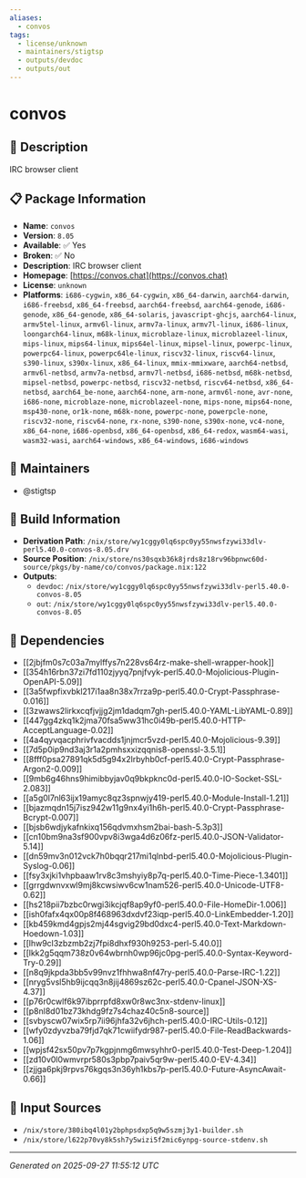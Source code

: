 ```yaml
---
aliases:
  - convos
tags:
  - license/unknown
  - maintainers/stigtsp
  - outputs/devdoc
  - outputs/out
---
```


# convos

## 📝 Description

IRC browser client

## 📋 Package Information

- **Name**: `convos`
- **Version**: `8.05`
- **Available**: ✅ Yes
- **Broken**: ✅ No
- **Description**: IRC browser client
- **Homepage**: [https://convos.chat](https://convos.chat)
- **License**: `unknown`
- **Platforms**: `i686-cygwin`, `x86_64-cygwin`, `x86_64-darwin`, `aarch64-darwin`, `i686-freebsd`, `x86_64-freebsd`, `aarch64-freebsd`, `aarch64-genode`, `i686-genode`, `x86_64-genode`, `x86_64-solaris`, `javascript-ghcjs`, `aarch64-linux`, `armv5tel-linux`, `armv6l-linux`, `armv7a-linux`, `armv7l-linux`, `i686-linux`, `loongarch64-linux`, `m68k-linux`, `microblaze-linux`, `microblazeel-linux`, `mips-linux`, `mips64-linux`, `mips64el-linux`, `mipsel-linux`, `powerpc-linux`, `powerpc64-linux`, `powerpc64le-linux`, `riscv32-linux`, `riscv64-linux`, `s390-linux`, `s390x-linux`, `x86_64-linux`, `mmix-mmixware`, `aarch64-netbsd`, `armv6l-netbsd`, `armv7a-netbsd`, `armv7l-netbsd`, `i686-netbsd`, `m68k-netbsd`, `mipsel-netbsd`, `powerpc-netbsd`, `riscv32-netbsd`, `riscv64-netbsd`, `x86_64-netbsd`, `aarch64_be-none`, `aarch64-none`, `arm-none`, `armv6l-none`, `avr-none`, `i686-none`, `microblaze-none`, `microblazeel-none`, `mips-none`, `mips64-none`, `msp430-none`, `or1k-none`, `m68k-none`, `powerpc-none`, `powerpcle-none`, `riscv32-none`, `riscv64-none`, `rx-none`, `s390-none`, `s390x-none`, `vc4-none`, `x86_64-none`, `i686-openbsd`, `x86_64-openbsd`, `x86_64-redox`, `wasm64-wasi`, `wasm32-wasi`, `aarch64-windows`, `x86_64-windows`, `i686-windows`
## 👥 Maintainers

- @stigtsp


## 🔧 Build Information

- **Derivation Path**: `/nix/store/wy1cggy0lq6spc0yy55nwsfzywi33dlv-perl5.40.0-convos-8.05.drv`
- **Source Position**: `/nix/store/ns30sqxb36k8jrds8z18rv96bpnwc60d-source/pkgs/by-name/co/convos/package.nix:122`
- **Outputs**:
  - `devdoc`:  `/nix/store/wy1cggy0lq6spc0yy55nwsfzywi33dlv-perl5.40.0-convos-8.05`
  - `out`:  `/nix/store/wy1cggy0lq6spc0yy55nwsfzywi33dlv-perl5.40.0-convos-8.05`

## 🔗 Dependencies

- [[2jbjfm0s7c03a7mylffys7n228vs64rz-make-shell-wrapper-hook]]
- [[354h16rbn37zi7fd110zjyyq7pnjfvyk-perl5.40.0-Mojolicious-Plugin-OpenAPI-5.09]]
- [[3a5fwpfixvbkl217i1aa8n38x7rrza9p-perl5.40.0-Crypt-Passphrase-0.016]]
- [[3zwaws2lirkxcqfjvjjg2jm1dadqm7gh-perl5.40.0-YAML-LibYAML-0.89]]
- [[447gg4zkq1k2jma70fsa5ww31hc0i49b-perl5.40.0-HTTP-AcceptLanguage-0.02]]
- [[4a4qyvqacphrivfvacdds1jnjmcr5vzd-perl5.40.0-Mojolicious-9.39]]
- [[7d5p0ip9nd3aj3r1a2pmhsxxizqqnis8-openssl-3.5.1]]
- [[8fff0psa27891qk5d5g94x2lrbyhb0cf-perl5.40.0-Crypt-Passphrase-Argon2-0.009]]
- [[9mb6g46hns9himibbyjav0q9bkpknc0d-perl5.40.0-IO-Socket-SSL-2.083]]
- [[a5g0l7nl63ijx19amyc8qz3spnwjy419-perl5.40.0-Module-Install-1.21]]
- [[bjazmqdn15j7isz942w11g9nx4yi1h6h-perl5.40.0-Crypt-Passphrase-Bcrypt-0.007]]
- [[bjsb6wdjykafnkixq156qdvmxhsm2bai-bash-5.3p3]]
- [[cn10bm9na3sf900vpv8i3wga4d6z06fz-perl5.40.0-JSON-Validator-5.14]]
- [[dn59mv3n012vck7h0bqqr217mi1qlnbd-perl5.40.0-Mojolicious-Plugin-Syslog-0.06]]
- [[fsy3xjki1vhpbaaw1rv8c3mshyiy8p7q-perl5.40.0-Time-Piece-1.3401]]
- [[grrgdwnvxwl9mj8kcwsiwv6cw1nam526-perl5.40.0-Unicode-UTF8-0.62]]
- [[hs218pii7bzbc0rwgi3ikcjqf8ap9yf0-perl5.40.0-File-HomeDir-1.006]]
- [[ish0fafx4qx00p8f468963dxdvf23iqp-perl5.40.0-LinkEmbedder-1.20]]
- [[kb459kmd4gpjs2mj44sgvig29bd0dxc4-perl5.40.0-Text-Markdown-Hoedown-1.03]]
- [[lhw9cl3zbzmb2zj7fpi8dhxf930h9253-perl-5.40.0]]
- [[lkk2g5qqm738z0v64wbrnh0wp96jc0pg-perl5.40.0-Syntax-Keyword-Try-0.29]]
- [[n8q9jkpda3bb5v99nvz1fhhwa8nf47ry-perl5.40.0-Parse-IRC-1.22]]
- [[nryg5vsl5hb9ijcqq3n8jij4869sz62c-perl5.40.0-Cpanel-JSON-XS-4.37]]
- [[p76r0cwlf6k97ibprrpfd8xw0r8wc3nx-stdenv-linux]]
- [[p8nl8d01bz73khdg9fz7s4chaz40c5n8-source]]
- [[svbyscw07wix5rp7ii96jhfa32v6jhch-perl5.40.0-IRC-Utils-0.12]]
- [[wfy0zdyvzba79fjd7qk71cwiifydr987-perl5.40.0-File-ReadBackwards-1.06]]
- [[wpjsf42sx50pv7p7kgpjnmg6mwsyhhr0-perl5.40.0-Test-Deep-1.204]]
- [[zd10v0l0wmvrpr580s3pbp7paiv5qr9w-perl5.40.0-EV-4.34]]
- [[zjjga6pkj9rpvs76kgqs3n36yh1kbs7p-perl5.40.0-Future-AsyncAwait-0.66]]

## 📁 Input Sources

- `/nix/store/380ibq4l01y2bphpsdxp5q9w5szmj3y1-builder.sh`
- `/nix/store/l622p70vy8k5sh7y5wizi5f2mic6ynpg-source-stdenv.sh`

---
*Generated on 2025-09-27 11:55:12 UTC*
